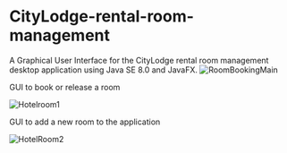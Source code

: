 # CityLodge-rental-room-management

A Graphical User Interface for the CityLodge rental room management desktop application using Java SE 8.0 and JavaFX.
![RoomBookingMain](https://user-images.githubusercontent.com/62242781/122760078-0990f680-d2de-11eb-9068-3b05662d1870.PNG)

GUI to book or release a room

![Hotelroom1](https://user-images.githubusercontent.com/62242781/122760107-144b8b80-d2de-11eb-97b8-8e459e3a815a.PNG)

GUI to add a new room to the application

![HotelRoom2](https://user-images.githubusercontent.com/62242781/122760124-1ada0300-d2de-11eb-80d1-7450c2431a2c.PNG)
